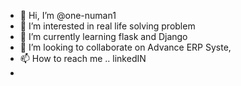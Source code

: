 - 👋 Hi, I’m @one-numan1
- 👀 I’m interested in real life solving problem 
- 🌱 I’m currently learning flask and Django
- 💞️ I’m looking to collaborate on Advance ERP Syste,
- 📫 How to reach me .. linkedIN
- 

